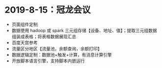 # 2019-8-15：冠龙会议

+ 页面组件定制
+ 数据使用 hadoop 或 spark 三元组存储【设备、地址、值】；提取三元组数据组装成表格；将表格数据展现汇总
+ 百度天宫参考
+ 流量区分地区【流量池，余额查询，余额打印】
+ 数据逻辑定制：数据池+触发+计算，有消息计算引擎
+ 开放脚本语言引擎，支持脚本内嵌运行
